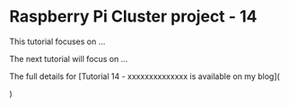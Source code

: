 Raspberry Pi Cluster project - 14
===============================================================

This tutorial focuses on ...

The next tutorial will focus on ...

The full details for
[Tutorial 14 - xxxxxxxxxxxxxx is available on my blog](

)

